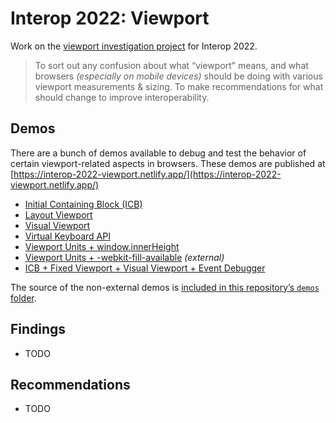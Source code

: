 # Interop 2022: Viewport

Work on the [viewport investigation project](https://github.com/web-platform-tests/interop-2022/issues/41) for Interop 2022.

> To sort out any confusion about what “viewport” means, and what browsers _(especially on mobile devices)_ should be doing with various viewport measurements & sizing. To make recommendations for what should change to improve interoperability.

## Demos

There are a bunch of demos available to debug and test the behavior of certain viewport-related aspects in browsers. These demos are published at [https://interop-2022-viewport.netlify.app/](https://interop-2022-viewport.netlify.app/)

- [Initial Containing Block (ICB)](https://interop-2022-viewport.netlify.app/individual/icb/)
- [Layout Viewport](https://interop-2022-viewport.netlify.app/individual/layout-viewport/)
- [Visual Viewport](https://interop-2022-viewport.netlify.app/individual/visual-viewport/)
- [Virtual Keyboard API](https://interop-2022-viewport.netlify.app/individual/virtual-keyboard/)
- [Viewport Units + window.innerHeight](https://interop-2022-viewport.netlify.app/combined/viewport-units/)
- [Viewport Units + -webkit-fill-available](https://devinrousso.com/demo/WebKit/css/viewport-units.html) _(external)_
- [ICB + Fixed Viewport + Visual Viewport + Event Debugger](https://interop-2022-viewport.netlify.app/combined/icb-fixed-visual/)

The source of the non-external demos is [included in this repository’s `demos` folder](./demos).

## Findings

- TODO

## Recommendations

- TODO